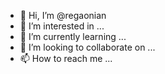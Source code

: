 - 👋 Hi, I’m @regaonian
- 👀 I’m interested in ...
- 🌱 I’m currently learning ...
- 💞️ I’m looking to collaborate on ...
- 📫 How to reach me ...

<!---
regaonian/regaonian is a ✨ special ✨ repository because its `README.md` (this file) appears on your GitHub profile.
You can click the Preview link to take a look at your changes.
--->
